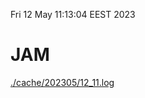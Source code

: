 Fri 12 May 11:13:04 EEST 2023
# JAM
<a href='./cache/202305/12_11.log'>./cache/202305/12_11.log</a>
